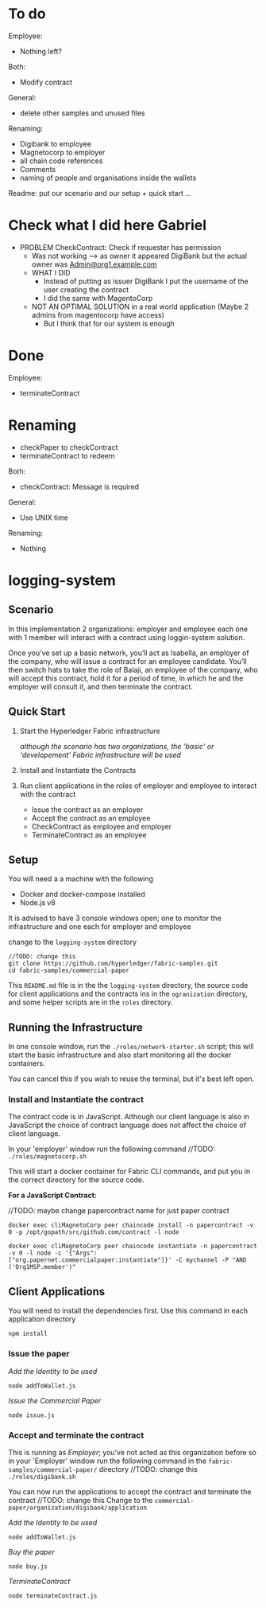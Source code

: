 # To do
Employee:
* Nothing left?

Both:
* Modify contract

General:
* delete other samples and unused files

Renaming:
* Digibank to employee
* Magnetocorp to employer
* all chain code references
* Comments
* naming of people and organisations inside the wallets

Readme: put our scenario and our setup + quick start ...
  
# Check what I did here Gabriel
* PROBLEM CheckContract: Check if requester has permission
  * Was not working -->  as owner it appeared DigiBank but the actual owner was Admin@org1.example.com
  * WHAT I DID
    * Instead of putting as issuer DigiBank I put the username of the user creating the contract
    * I did the same with MagentoCorp
  * NOT AN OPTIMAL SOLUTION in a real world application (Maybe 2 admins from magentocorp have access)
    * But I think that for our system is enough



# Done
Employee:
* terminateContract

# Renaming
* checkPaper to checkContract
* terminateContract to redeem

Both:
* checkContract: Message is required


General:
* Use UNIX time

Renaming:
* Nothing

# logging-system


## Scenario

In this implementation 2 organizations: employer and employee each one with 1 member will interact with a contract using loggin-system solution. 

Once you’ve set up a basic network, you’ll act as Isabella, an employer of the company, who will issue a contract for an employee candidate. You’ll then switch hats to take the role of Balaji, an employee of the company, who will accept this contract, hold it for a period of time, in which he and the employer will consult it, and then terminate the contract.

## Quick Start

1) Start the Hyperledger Fabric infrastructure

   _although the scenario has two organizations, the 'basic' or 'developement' Fabric infrastructure will be used_

2) Install and Instantiate the Contracts

3) Run client applications in the roles of employer and employee to interact with the contract

   - Issue the contract as an employer
   - Accept the contract as an employee
   - CheckContract as employee and employer
   - TerminateContract as an employee

## Setup

You will need a a machine with the following

- Docker and docker-compose installed
- Node.js v8

It is advised to have 3 console windows open; one to monitor the infrastructure and one each for employer and employee

change to the `logging-system` directory

```
//TODO: change this
git clone https://github.com/hyperledger/fabric-samples.git
cd fabric-samples/commercial-paper
```

This `README.md` file is in the the `logging-system` directory, the source code for client applications and the contracts ins in the `ogranization` directory, and some helper scripts are in the `roles` directory.

## Running the Infrastructure

In one console window, run the `./roles/network-starter.sh` script; this will start the basic infrastructure and also start monitoring all the docker containers. 

You can cancel this if you wish to reuse the terminal, but it's best left open. 

### Install and Instantiate the contract

The contract code is in JavaScript. Although our client language is also in JavaScript the choice of contract language does not affect the choice of client language.

In your 'employer' window run the following command
//TODO:
`./roles/magnetocorp.sh`

This will start a docker container for Fabric CLI commands, and put you in the correct directory for the source code. 

**For a JavaScript Contract:**

//TODO: maybe change papercontract name for just paper contract
```
docker exec cliMagnetoCorp peer chaincode install -n papercontract -v 0 -p /opt/gopath/src/github.com/contract -l node

docker exec cliMagnetoCorp peer chaincode instantiate -n papercontract -v 0 -l node -c '{"Args":["org.papernet.commercialpaper:instantiate"]}' -C mychannel -P "AND ('Org1MSP.member')"
```

## Client Applications

You will need to install the dependencies first. Use this command in each application directory

```
npm install
```

### Issue the paper 


*Add the Identity to be used*

```
node addToWallet.js
```

*Issue the Commercial Paper*

```
node issue.js
```

### Accept and terminate the contract

This is running as *Employer*; you've not acted as this organization before so in your 'Employer' window run the following command in the 
`fabric-samples/commercial-paper/` directory
//TODO: change this
`./roles/digibank.sh` 

You can now run the applications to accept the contract and terminate the contract
//TODO: change this
Change to the `commercial-paper/organization/digibank/application`

*Add the Identity to be used*

```
node addToWallet.js
```

*Buy the paper*

```
node buy.js
```

*TerminateContract*

```
node terminateContract.js
```
